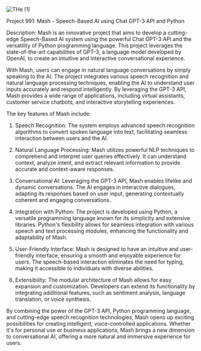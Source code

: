 
![THe (1)](https://github.com/BOSS294/PROJECT-991/assets/72921622/56b52b4c-373b-4e14-8efb-00961b79721e)


Project 991: Mash - Speech-Based AI using Chat GPT-3 API and Python

Description:
Mash is an innovative project that aims to develop a cutting-edge Speech-Based AI system using the powerful Chat GPT-3 API and the versatility of Python programming language. This project leverages the state-of-the-art capabilities of GPT-3, a language model developed by OpenAI, to create an intuitive and interactive conversational experience.

With Mash, users can engage in natural language conversations by simply speaking to the AI. The project integrates various speech recognition and natural language processing techniques, enabling the AI to understand user inputs accurately and respond intelligently. By leveraging the GPT-3 API, Mash provides a wide range of applications, including virtual assistants, customer service chatbots, and interactive storytelling experiences.

The key features of Mash include:

1. Speech Recognition: The system employs advanced speech recognition algorithms to convert spoken language into text, facilitating seamless interaction between users and the AI.

2. Natural Language Processing: Mash utilizes powerful NLP techniques to comprehend and interpret user queries effectively. It can understand context, analyze intent, and extract relevant information to provide accurate and context-aware responses.

3. Conversational AI: Leveraging the GPT-3 API, Mash enables lifelike and dynamic conversations. The AI engages in interactive dialogues, adapting its responses based on user input, generating contextually coherent and engaging conversations.

4. Integration with Python: The project is developed using Python, a versatile programming language known for its simplicity and extensive libraries. Python's flexibility allows for seamless integration with various speech and text processing modules, enhancing the functionality and adaptability of Mash.

5. User-Friendly Interface: Mash is designed to have an intuitive and user-friendly interface, ensuring a smooth and enjoyable experience for users. The speech-based interaction eliminates the need for typing, making it accessible to individuals with diverse abilities.

6. Extensibility: The modular architecture of Mash allows for easy expansion and customization. Developers can extend its functionality by integrating additional features, such as sentiment analysis, language translation, or voice synthesis.

By combining the power of the GPT-3 API, Python programming language, and cutting-edge speech recognition technologies, Mash opens up exciting possibilities for creating intelligent, voice-controlled applications. Whether it's for personal use or business applications, Mash brings a new dimension to conversational AI, offering a more natural and immersive experience for users.
